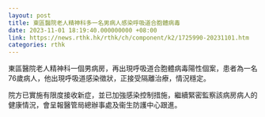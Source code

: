 ```yaml
---
layout: post
title: 東區醫院老人精神科多一名男病人感染呼吸道合胞體病毒
date: 2023-11-01 18:19:40.000000000 +08:00
link: https://news.rthk.hk/rthk/ch/component/k2/1725990-20231101.htm
categories: rthk
---
```


東區醫院老人精神科一個男病房，再出現呼吸道合胞體病毒陽性個案，患者為一名76歲病人，他出現呼吸道感染徵狀，正接受隔離治療，情況穩定。

院方已實施有限度接收新症，並已加強感染控制措施，繼續緊密監察該病房病人的健康情況，會呈報醫管局總辦事處及衞生防護中心跟進。
